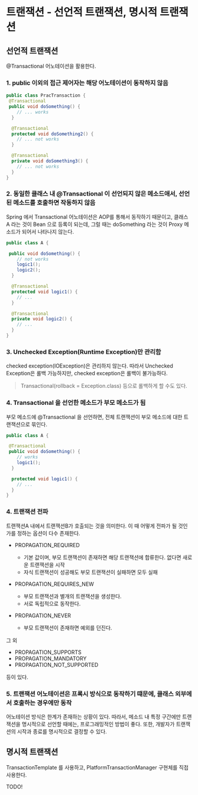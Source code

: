# 트랜잭션 - 선언적 트랜잭션, 명시적 트랜잭션

## 선언적 트랜잭션

@Transactional 어노테이션을 활용한다.

### 1. public 이외의 접근 제어자는 해당 어노테이션이 동작하지 않음

```java
public class PracTransaction {
 @Transactional
 public void doSomething() {
    // ... works
  }

  @Transactional
  protected void doSomething2() {
    // ... not works
  }

  @Transactional
  private void doSomething3() {
    // ... not works
  }
}
```

### 2. 동일한 클래스 내 @Transactional 이 선언되지 않은 메소드애서, 선언된 메소드를 호출하면 작동하지 않음

Spring 에서 Transactional 어노테이션은 AOP를 통해서 동작하기 때문이고, 클래스 A 라는 것이
Bean 으로 등록이 되는데, 그럴 때는 doSomething 라는 것이 Proxy 메소드가 되어서 나타나지 않는다.

```java
public class A {

 public void doSomething() {
    // not works
    logic1();
    logic2();
  }

  @Transactional
  protected void logic1() {
    // ...
  }

  @Transactional
  private void logic2() {
    // ...
  }
}
```

### 3. Unchecked Exception(Runtime Exception)만 관리함

checked exception(IOException)은 관리하지 않는다. 따라서 Unchecked Exception은 롤백
가능하지만, checked exception은 롤백이 불가능하다.

> Transactional(rollback = Exception.class) 등으로 롤백하게 할 수도 있다.

### 4. Transactional 을 선언한 메소드가 부모 메소드가 됨

부모 메소드에 @Transactional 을 선언하면, 전체 트랜잭션이 부모 메소드에 대한 트랜잭션으로 묶인다.

```java
public class A {

 @Transactional
 public void doSomething() {
    // works
    logic1();
  }

  protected void logic1() {
    // ...
  }
}
```

### 4. 트랜잭션 전파

트랜잭션A 내에서 트랜잭션B가 호출되는 것을 의미한다. 이 때 어떻게 전파가 될 것인가를 정하는 옵션이
다수 존재한다.

- PROPAGATION_REQUIRED

  - 기본 값이며, 부모 트랜잭션이 존재하면 해당 트랜잭션에 합류한다. 없다면 새로운 트랜잭션을 시작
  - 자식 트랜잭션이 성공해도 부모 트랜잭션이 실패하면 모두 실패

- PROPAGATION_REQUIRES_NEW

  - 부모 트랜잭션과 별개의 트랜잭션을 생성한다.
  - 서로 독립적으로 동작한다.

- PROPAGATION_NEVER
  - 부모 트랜잭션이 존재하면 예외를 던진다.

그 외

- PROPAGATION_SUPPORTS
- PROPAGATION_MANDATORY
- PROPAGATION_NOT_SUPPORTED

등이 있다.

### 5. 트랜잭션 어노테이션은 프록시 방식으로 동작하기 떄문에, 클래스 외부에서 호출하는 경우에만 동작

어노테이션 방식은 한계가 존재하는 상황이 있다. 따라서, 메소드 내 특정 구간에만 트랜잭션을 명시적으로
선언할 때에는, 프로그래밍적인 방법이 좋다. 또한, 개발자가 트랜잭션의 시작과 종료를 명시적으로 결정할
수 있다.

## 명시적 트랜잭션

TransactionTemplate 를 사용하고, PlatformTransactionManager 구현체를 직접 사용한다.

TODO!
